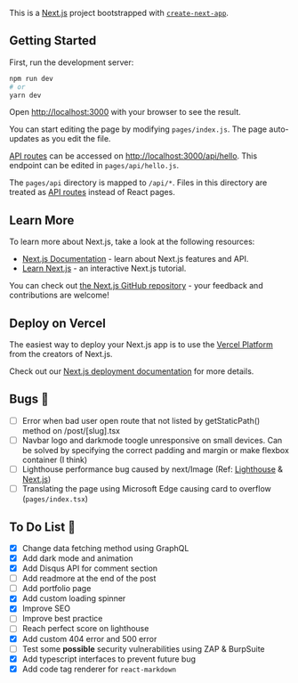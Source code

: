 This is a [Next.js](https://nextjs.org/) project bootstrapped with [`create-next-app`](https://github.com/vercel/next.js/tree/canary/packages/create-next-app).

## Getting Started

First, run the development server:

```bash
npm run dev
# or
yarn dev
```

Open [http://localhost:3000](http://localhost:3000) with your browser to see the result.

You can start editing the page by modifying `pages/index.js`. The page auto-updates as you edit the file.

[API routes](https://nextjs.org/docs/api-routes/introduction) can be accessed on [http://localhost:3000/api/hello](http://localhost:3000/api/hello). This endpoint can be edited in `pages/api/hello.js`.

The `pages/api` directory is mapped to `/api/*`. Files in this directory are treated as [API routes](https://nextjs.org/docs/api-routes/introduction) instead of React pages.

## Learn More

To learn more about Next.js, take a look at the following resources:

- [Next.js Documentation](https://nextjs.org/docs) - learn about Next.js features and API.
- [Learn Next.js](https://nextjs.org/learn) - an interactive Next.js tutorial.

You can check out [the Next.js GitHub repository](https://github.com/vercel/next.js/) - your feedback and contributions are welcome!

## Deploy on Vercel

The easiest way to deploy your Next.js app is to use the [Vercel Platform](https://vercel.com/import?utm_medium=default-template&filter=next.js&utm_source=create-next-app&utm_campaign=create-next-app-readme) from the creators of Next.js.

Check out our [Next.js deployment documentation](https://nextjs.org/docs/deployment) for more details.

## Bugs 🐞

- [ ] Error when bad user open route that not listed by getStaticPath() method on /post/[slug].tsx
- [ ] Navbar logo and darkmode toogle unresponsive on small devices. Can be solved by specifying the correct padding and margin or make flexbox container (I think)
- [ ] Lighthouse performance bug caused by next/Image (Ref: [Lighthouse](https://github.com/GoogleChrome/lighthouse/issues/11631) & [Next.js](https://github.com/vercel/next.js/issues/20611))
- [ ] Translating the page using Microsoft Edge causing card to overflow (`pages/index.tsx`)

## To Do List 👀

- [x] Change data fetching method using GraphQL
- [x] Add dark mode and animation
- [x] Add Disqus API for comment section
- [ ] Add readmore at the end of the post
- [ ] Add portfolio page
- [x] Add custom loading spinner
- [x] Improve SEO
- [ ] Improve best practice
- [ ] Reach perfect score on lighthouse
- [x] Add custom 404 error and 500 error
- [ ] Test some **possible** security vulnerabilities using ZAP & BurpSuite
- [x] Add typescript interfaces to prevent future bug
- [x] Add code tag renderer for `react-markdown`
